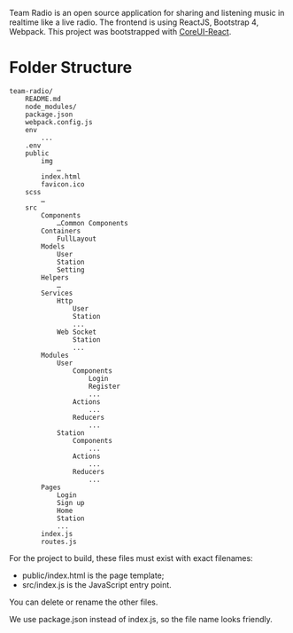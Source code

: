 Team Radio is an open source application for sharing and listening music in realtime like a live radio.
The frontend is using ReactJS, Bootstrap 4, Webpack.
This project was bootstrapped with [CoreUI-React](https://github.com/mrholek/CoreUI-React/tree/master/React_Starter).

# Folder Structure
```
team-radio/
    README.md
    node_modules/
    package.json
    webpack.config.js
    env
        ...
    .env
    public
        img
            …
        index.html
        favicon.ico
    scss
        …
    src
        Components
            …Common Components
        Containers
            FullLayout
        Models
            User
            Station
            Setting
        Helpers
            …
        Services
            Http
                User
                Station
                ...
            Web Socket
                Station
                ...
        Modules
            User
                Components
                    Login
                    Register
                    ...
                Actions
                    ...
                Reducers
                    ...
            Station
                Components
                    ...
                Actions
                    ...
                Reducers
                    ...
        Pages
            Login
            Sign up
            Home
            Station
            ...
        index.js
        routes.js
```
For the project to build, these files must exist with exact filenames:
- public/index.html is the page template;
- src/index.js is the JavaScript entry point.

You can delete or rename the other files.

We use package.json instead of index.js, so the file name looks friendly.